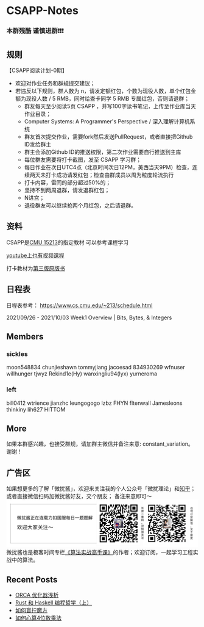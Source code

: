 # CSAPP-Notes 
<h3>本群残酷 谨慎进群❗️❗❗️</h3>

## 规则
【CSAPP阅读计划-0期】

- 欢迎对作业任务和群规提交建议；
- 若违反以下规则，群人数为 n，请发定额红包，个数为现役人数，单个红包金额为现役人数 / 5 RMB，同时给查卡同学 5 RMB 专属红包，否则请退群；
  - 群友每天至少阅读5页 CSAPP ，并写100字读书笔记，上传至作业库当天作业目录；
  - Computer Systems: A Programmer's Perspective / 深入理解计算机系统
  - 群友首次提交作业，需要fork然后发送PullRequest，或者直接把Github ID发给群主
  - 群主会添加Github ID的推送权限，第二次作业需要自行推送到主库
  - 每位群友需要将打卡截图，发至 CSAPP 学习群；
  - 每日作业在次日UTC4点（北京时间次日12PM，美西当天9PM）检查，连续两天未打卡成功请发红包；检查由群成员以周为粒度轮流执行
  - 打卡内容，雷同的部分超过50%的；
  - 坚持不到两周退群，请发退群红包；
  - N进宫；
  - 退役群友可以继续抢两个月红包，之后请退群。

## 资料
CSAPP是[CMU 15213](https://www.cs.cmu.edu/afs/cs/academic/class/15213-f15/www/schedule.html)的指定教材 可以参考课程学习

[youtube上也有视频课程](https://www.youtube.com/playlist?list=PLcQU3vbfgCc9sVAiHf5761UUApjZ3ZD3x)

打卡教材为[第三版原版书](./textbooks)

## 日程表
日程表参考： https://www.cs.cmu.edu/~213/schedule.html

2021/09/26 - 2021/10/03 Week1
Overview | Bits, Bytes, & Integers

## Members
### sickles
moon548834
chunjieshawn
tommyjiang
jacoesad
834930269
wfnuser
willhunger
tjwyz
Rekind1e(Hy)
wanxingliu94(lyx)
yurneroma

### left
bill0412
wtrience
jianzhc
leungogogo
lzbz
FHYN
fltenwall
Jamesleons
thinkiny
lih627
HITTOM

## More
如果本群感兴趣，也接受群规，请加群主微信并备注来意: constant_variation。谢谢！

## 广告区
如果想更多的了解「微扰酱」，欢迎来关注我的个人公众号「微扰理论」和[知乎](https://www.zhihu.com/people/qin-hao-37)；或者直接微信扫码加微扰酱好友，交个朋友； 备注来意即可～
![](https://github.com/wfnuser/wfnuser/raw/main/banner.png)
微扰酱也是极客时间专栏[《算法实战高手课》](https://time.geekbang.org/column/intro/100100901?code=I%252F1%252FovCrth0wXifam7LWC3eGnJy9VdcYcfWACA1NG%252Fk%253D&utm_term=SPoster&page=A)的作者；欢迎订阅，一起学习工程实战中的算法。

## Recent Posts
* [ORCA 优化器浅析](https://mp.weixin.qq.com/s/1KnxeC7id1Gi5wD7HOu4sQ)
* [Rust 和 Haskell 编程哲学（上）](https://mp.weixin.qq.com/s/lioFHcxgrv-_sANZQtUURg)
* [如何盲拧魔方](https://mp.weixin.qq.com/s?__biz=Mzg4NzY3NDQzMQ==&mid=2247483773&idx=1&sn=ba8465f313595be8000e810e883db9e5&chksm=cf87822df8f00b3b7530006daef791b660c8150b7c6b85560f2d5370f7e2c151a3c3d6a34c94#rd)
* [如何心算4位数乘法](https://mp.weixin.qq.com/s?__biz=Mzg4NzY3NDQzMQ==&mid=2247483756&idx=1&sn=51a1b1f921a89a9aabfb32e2c893a836&chksm=cf87823cf8f00b2a2eec13f02ff9cd14b991aedcde19a18057ca974bdf338ec0fac5e9c8107d#rd)
